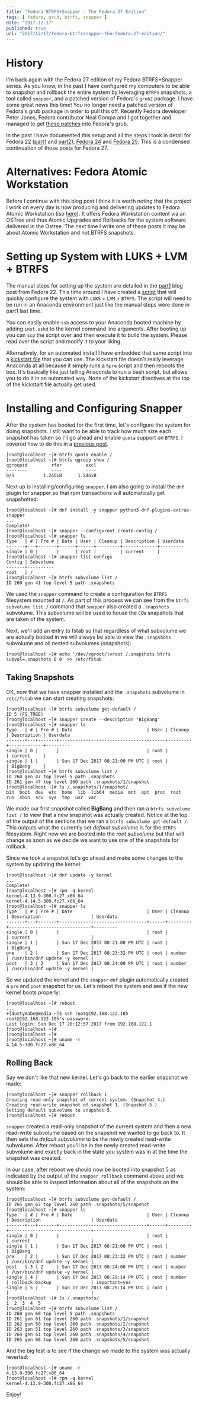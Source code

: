 ```yaml
---
title: "Fedora BTRFS+Snapper - The Fedora 27 Edition"
tags: [ fedora, grub, btrfs, snapper ]
date: "2017-12-17"
published: true
url: "2017/12/17/fedora-btrfssnapper-the-fedora-27-edition/"
---
```


# History

I'm back again with the Fedora 27 edition of my Fedora BTRFS+Snapper
series. As you know, in the past I have configured my computers to be
able to snapshot and rollback the entire system by leveraging `BTRFS`
snapshots, a tool called `snapper`, and a patched version of Fedora's
`grub2` package. I have some great news this time! You no longer need
a patched version of Fedora's grub package in order to pull this off. 
Recently Fedora developer Peter Jones, Fedora contributor Neal Gompa
and I got together and managed to get 
[these patches](https://github.com/rhboot/grub2/compare/d805fc3...71e10f9)
into Fedora's grub.

In the past I have documented this setup and all the steps I took in
detail for Fedora 22
([part1](/2015/07/14/fedora-btrfssnapper-part-1-system-preparation/)
 and
 [part2](/2015/07/19/fedora-btrfssnapper-part-2-full-system-snapshotrollback/)),
[Fedora 24](/2016/04/23/fedora-btrfssnapper-the-fedora-24-edition/)
and [Fedora 25](/2017/02/12/fedora-btrfssnapper-the-fedora-25-edition/).
This is a condensed continuation of those posts for Fedora 27. 

# Alternatives: Fedora Atomic Workstation

Before I continue with this blog post I think it is worth noting that
the project I work on every day is now producing and delivering
updates to Fedora Atomic Workstation (iso [here](https://download.fedoraproject.org/pub/fedora/linux/releases/27/WorkstationOstree/x86_64/iso/)).
It offers Fedora Workstation content via an OSTree and thus Atomic
Upgrades and Rollbacks for the system software delivered in the Ostree.
The next time I write one of these posts it may be about Atomic Workstation
and not BTRFS snapshots.


# Setting up System with LUKS + LVM + BTRFS

The manual steps for setting up the system are detailed in the 
[part1](/2015/07/14/fedora-btrfssnapper-part-1-system-preparation/)
blog post from Fedora 22. This time around I have created a 
[script](/2017-12-17/script.sh) that will quickly
configure the system with `LUKS` + `LVM` + `BTRFS`. The script
will need to be run in an Anaconda environment just like the manual
steps were done in part1 last time. 

You can easily enable `ssh` access to your Anaconda booted machine by
adding `inst.sshd` to the kernel command line arguments. After 
booting up you can `scp` the script over and then execute it to
build the system. Please read over the script and modify it to your
liking.

Alternatively, for an automated install I have embedded that same
script into a [kickstart file](/2017-12-17/ks.cfg) that you can use.
The kickstart file doesn't really leverage Anaconda at all because it simply runs a 
`%pre` script and then reboots the box. It's basically like just telling
Anaconda to run a bash script, but allows you to do it in an automated way.
None of the kickstart directives at the top of the kickstart file actually get used. 


# Installing and Configuring Snapper

After the system has booted for the first time, let's configure the
system for doing snapshots. I still want to be able to track how much
size each snapshot has taken so I'll go ahead and enable `quota`
support on `BTRFS`. I covered how to do this in a 
[previous post](/2013/09/22/btrfs-how-big-are-my-snapshots/).

```nohighlight
[root@localhost ~]# btrfs quota enable /
[root@localhost ~]# btrfs qgroup show /
qgroupid         rfer         excl 
--------         ----         ---- 
0/5           1.24GiB      1.24GiB
```

Next up is installing/configuring `snapper`. I am also going to
install the `dnf` plugin for snapper so that rpm transactions will
automatically get snapshotted:

```nohighlight
[root@localhost ~]# dnf install -y snapper python3-dnf-plugins-extras-snapper
...
Complete!
[root@localhost ~]# snapper --config=root create-config /
[root@localhost ~]# snapper ls
Type   | # | Pre # | Date | User | Cleanup | Description | Userdata
-------+---+-------+------+------+---------+-------------+---------
single | 0 |       |      | root |         | current     |         
[root@localhost ~]# snapper list-configs
Config | Subvolume
-------+----------
root   | /        
[root@localhost ~]# btrfs subvolume list /
ID 260 gen 41 top level 5 path .snapshots 
```

We used the `snapper` command to create a configuration for
`BTRFS` filesystem mounted at `/`. As part of this process we can
see from the `btrfs subvolume list /` command that `snapper` also
created a `.snapshots` subvolume. This subvolume will be used to
house the `COW` snapshots that are taken of the system.

Next, we'll add an entry to fstab so that regardless of what
subvolume we are actually booted in we will always be able to view
the `.snapshots` subvolume and all nested subvolumes (snapshots):

```nohighlight
[root@localhost ~]# echo '/dev/vgroot/lvroot /.snapshots btrfs subvol=.snapshots 0 0' >> /etc/fstab
```
    

Taking Snapshots
----------------

OK, now that we have snapper installed and the `.snapshots`
subvolume in `/etc/fstab` we can start creating snapshots:

```nohighlight
[root@localhost ~]# btrfs subvolume get-default /
ID 5 (FS_TREE)
[root@localhost ~]# snapper create --description "BigBang"
[root@localhost ~]# snapper ls
Type   | # | Pre # | Date                            | User | Cleanup | Description | Userdata
-------+---+-------+---------------------------------+------+---------+-------------+---------
single | 0 |       |                                 | root |         | current     |         
single | 1 |       | Sun 17 Dec 2017 08:21:00 PM UTC | root |         | BigBang     |         
[root@localhost ~]# btrfs subvolume list /
ID 260 gen 47 top level 5 path .snapshots
ID 261 gen 47 top level 260 path .snapshots/1/snapshot
[root@localhost ~]# ls /.snapshots/1/snapshot/
bin  boot  dev  etc  home  lib  lib64  media  mnt  opt  proc  root  run  sbin  srv  sys  tmp  usr  var
```

We made our first snapshot called **BigBang** and then ran a `btrfs
subvolume list /` to view that a new snapshot was actually created.
Notice at the top of the output of the sections that we ran a `btrfs
subvolume get-default /`. This outputs what the currently set *default
subvolume* is for the `BTRFS` filesystem. Right now we are booted
into the *root subvolume* but that will change as soon as we decide we
want to use one of the snapshots for rollback.

Since we took a snapshot let's go ahead and make some changes to the 
system by updating the kernel:

```nohighlight
[root@localhost ~]# dnf update -y kernel
...
Complete!
[root@localhost ~]# rpm -q kernel
kernel-4.13.9-300.fc27.x86_64
kernel-4.14.5-300.fc27.x86_64
[root@localhost ~]# snapper ls
Type   | # | Pre # | Date                            | User | Cleanup | Description                   | Userdata
-------+---+-------+---------------------------------+------+---------+-------------------------------+---------
single | 0 |       |                                 | root |         | current                       |         
single | 1 |       | Sun 17 Dec 2017 08:21:00 PM UTC | root |         | BigBang                       |         
pre    | 2 |       | Sun 17 Dec 2017 08:23:32 PM UTC | root | number  | /usr/bin/dnf update -y kernel |         
post   | 3 | 2     | Sun 17 Dec 2017 08:24:00 PM UTC | root | number  | /usr/bin/dnf update -y kernel |
```

So we updated the kernel and the `snapper` `dnf` plugin automatically
created a `pre` and `post` snapshot for us. Let's reboot the system and 
see if the new kernel boots properly:

```nohighlight
[root@localhost ~]# reboot 
...
+[dustymabe@media ~]$ ssh root@192.168.122.105
root@192.168.122.105's password: 
Last login: Sun Dec 17 20:12:57 2017 from 192.168.122.1
[root@localhost ~]# 
[root@localhost ~]# 
[root@localhost ~]# uname -r 
4.14.5-300.fc27.x86_64
```

Rolling Back
------------

Say we don't like that new kernel. Let's go back to the earlier
snapshot we made:

```nohighlight
[root@localhost ~]# snapper rollback 1 
Creating read-only snapshot of current system. (Snapshot 4.)
Creating read-write snapshot of snapshot 1. (Snapshot 5.)
Setting default subvolume to snapshot 5.
[root@localhost ~]# reboot
```


`snapper` created a read-only snapshot of the current system and
then a new read-write subvolume based on the snapshot we wanted to
go back to. It then sets the *default subvolume* to be the newly created
read-write subvolume. After reboot you'll be in the newly created 
read-write subvolume and exactly back in the state you system was 
in at the time the snapshot was created.

In our case, after reboot we should now be booted into snapshot 5 as
indicated by the output of the `snapper rollback` command above and
we should be able to inspect information about all of the snapshots on
the system:

```nohighlight
[root@localhost ~]# btrfs subvolume get-default /
ID 265 gen 67 top level 260 path .snapshots/5/snapshot
[root@localhost ~]# snapper ls
Type   | # | Pre # | Date                            | User | Cleanup | Description                   | Userdata     
-------+---+-------+---------------------------------+------+---------+-------------------------------+--------------
single | 0 |       |                                 | root |         | current                       |              
single | 1 |       | Sun 17 Dec 2017 08:21:00 PM UTC | root |         | BigBang                       |              
pre    | 2 |       | Sun 17 Dec 2017 08:23:32 PM UTC | root | number  | /usr/bin/dnf update -y kernel |              
post   | 3 | 2     | Sun 17 Dec 2017 08:24:00 PM UTC | root | number  | /usr/bin/dnf update -y kernel |              
single | 4 |       | Sun 17 Dec 2017 08:29:14 PM UTC | root | number  | rollback backup               | important=yes
single | 5 |       | Sun 17 Dec 2017 08:29:14 PM UTC | root |         |                               |              
[root@localhost ~]# ls /.snapshots/
1  2  3  4  5
[root@localhost ~]# btrfs subvolume list /
ID 260 gen 68 top level 5 path .snapshots
ID 261 gen 61 top level 260 path .snapshots/1/snapshot
ID 262 gen 50 top level 260 path .snapshots/2/snapshot
ID 263 gen 51 top level 260 path .snapshots/3/snapshot
ID 264 gen 61 top level 260 path .snapshots/4/snapshot
ID 265 gen 68 top level 260 path .snapshots/5/snapshot
```

And the big test is to see if the change we made to the system was
actually reverted:

```nohighlight
[root@localhost ~]# uname -r
4.13.9-300.fc27.x86_64
[root@localhost ~]# rpm -q kernel
kernel-4.13.9-300.fc27.x86_64
```

Enjoy!
